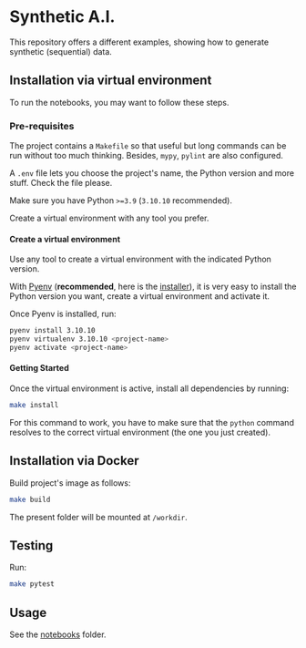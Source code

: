# Synthetic A.I.

This repository offers a different examples, showing how to generate synthetic (sequential) data.

## Installation via virtual environment

To run the notebooks, you may want to follow these steps.

### Pre-requisites

The project contains a `Makefile` so that useful but long commands can be run without too much thinking. Besides, `mypy`, `pylint` are also configured.

A `.env` file lets you choose the project's name, the Python version and more stuff. Check the file please.

Make sure you have Python `>=3.9` (`3.10.10` recommended).

Create a virtual environment with any tool you prefer.

#### Create a virtual environment

Use any tool to create a virtual environment with the indicated Python version.

With [Pyenv](https://github.com/pyenv/pyenv) (**recommended**, here is the [installer](https://github.com/pyenv/pyenv-installer)), it is very easy to install the Python version you want, create a virtual environment and activate it.

Once Pyenv is installed, run:

```bash
pyenv install 3.10.10
pyenv virtualenv 3.10.10 <project-name>
pyenv activate <project-name>
```

#### Getting Started

Once the virtual environment is active, install all dependencies by running:

```bash
make install
```

For this command to work, you have to make sure that the `python` command resolves to the correct virtual environment (the one you just created).

## Installation via Docker

Build project's image as follows:

```bash
make build
```

The present folder will be mounted at `/workdir`.

## Testing

Run:

```bash
make pytest
```

## Usage

See the [notebooks](./notebooks) folder.
